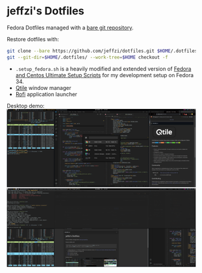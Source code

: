 # jeffzi's Dotfiles

Fedora Dotfiles managed with a [bare git repository](https://www.atlassian.com/git/tutorials/dotfiles).

Restore dotfiles with:
```bash
git clone --bare https://github.com/jeffzi/dotfiles.git $HOME/.dotfiles
git --git-dir=$HOME/.dotfiles/ --work-tree=$HOME checkout -f
```

* `.setup_fedora.sh` is a heavily modified and extended version of 
[Fedora and Centos Ultimate Setup Scripts](https://github.com/David-Else/developer-workstation-setup-script)
for my development setup on Fedora 34.
* [Qtile](http://www.qtile.org/) window manager
* [Rofi](https://github.com/davatorium/rofi) application launcher

Desktop demo:
![desktop](desktop.png)
![desktop](quake_console.png)